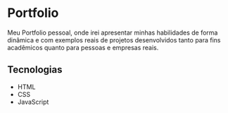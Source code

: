 # Portfolio
Meu Portfolio pessoal, onde irei apresentar minhas habilidades de forma dinâmica e com exemplos reais de projetos desenvolvidos tanto para fins acadêmicos quanto para pessoas e empresas reais.

## Tecnologias
- HTML
- CSS
- JavaScript